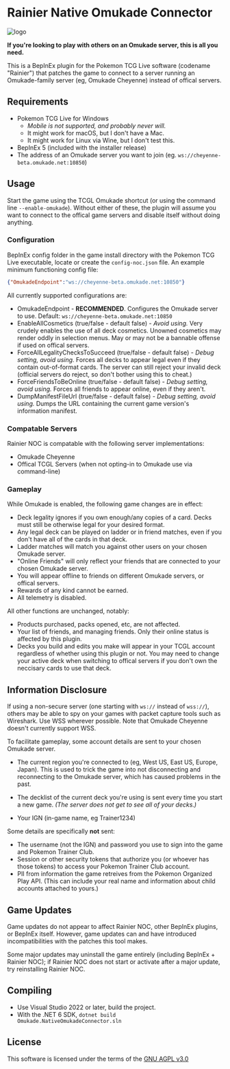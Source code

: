 ﻿# Rainier Native Omukade Connector
![logo](noc-logo.png)

**If you're looking to play with others on an Omukade server, this is all you need.**

This is a BepInEx plugin for the Pokemon TCG Live software (codename "Rainier") that patches the game
to connect to a server running an Omukade-family server (eg, Omukade Cheyenne) instead of offical servers.

## Requirements
* Pokemon TCG Live for Windows
    * _Mobile is not supported, and probably never will._
    * It might work for macOS, but I don't have a Mac.
    * It might work for Linux via Wine, but I don't test this.
* BepInEx 5 (included with the installer release)
* The address of an Omukade server you want to join (eg. `ws://cheyenne-beta.omukade.net:10850`)

## Usage
Start the game using the TCGL Omukade shortcut (or using the command line `--enable-omukade`).
Without either of these, the plugin will assume you want to connect to the offical game servers and disable itself without doing anything.

### Configuration
BepInEx config folder in the game install directory with the Pokemon TCG Live executable, locate or create the `config-noc.json` file. An example minimum functioning config file:
```json
{"OmukadeEndpoint":"ws://cheyenne-beta.omukade.net:10850"}
```
All currently supported configurations are:
* OmukadeEndpoint - **RECOMMENDED**. Configures the Omukade server to use. Default: `ws://cheyenne-beta.omukade.net:10850`
* EnableAllCosmetics (true/false - default false) - _Avoid using._ Very crudely enables the use of all deck cosmetics. Unowned cosmetics may render oddly in selection menus. May or may not be a bannable offense if used on offical servers.
* ForceAllLegalityChecksToSucceed (true/false - default false) - _Debug setting, avoid using._ Forces all decks to appear legal even if they contain out-of-format cards. The server can still reject your invalid deck (official servers do reject, so don't bother using this to cheat.)
* ForceFriendsToBeOnline (true/false - default false) - _Debug setting, avoid using._ Forces all friends to appear online, even if they aren't.
* DumpManifestFileUrl (true/false - default false) - _Debug setting, avoid using._ Dumps the URL containing the current game version's information manifest.

### Compatable Servers
Rainier NOC is compatable with the following server implementations:
* Omukade Cheyenne
* Offical TCGL Servers (when not opting-in to Omukade use via command-line)

### Gameplay
While Omukade is enabled, the following game changes are in effect:
* Deck legality ignores if you own enough/any copies of a card. Decks must still be otherwise legal for your desired format.
* Any legal deck can be played on ladder or in friend matches, even if you don't have all of the cards in that deck.
* Ladder matches will match you against other users on your chosen Omukade server.
* "Online Friends" will only reflect your friends that are connected to your chosen Omukade server.
* You will appear offline to friends on different Omukade servers, or offical servers.
* Rewards of any kind cannot be earned.
* All telemetry is disabled.

All other functions are unchanged, notably:
* Products purchased, packs opened, etc, are not affected.
* Your list of friends, and managing friends. Only their online status is affected by this plugin.
* Decks you build and edits you make will appear in your TCGL account regardless of whether using this plugin or not.
  You may need to change your active deck when switching to offical servers if you don't own the neccisary cards to use that deck.

## Information Disclosure
If using a non-secure server (one starting with `ws://` instead of `wss://`), others may be able to spy on your games with packet capture tools such as Wireshark. Use WSS wherever possible.
Note that Omukade Cheyenne doesn't currently support WSS.

To facilitate gameplay, some account details are sent to your chosen Omukade server.
* The current region you're connected to (eg, West US, East US, Europe, Japan). This is used to trick the game into not
  disconnecting and reconnecting to the Omukade server, which has caused problems in the past.

* The decklist of the current deck you're using is sent every time you start a new game. _(The server does not get to see all of your decks.)_
* Your IGN (in-game name, eg Trainer1234)

Some details are specifically **not** sent:
* The username (not the IGN) and password you use to sign into the game and Pokemon Trainer Club.
* Session or other security tokens that authorize you (or whoever has those tokens) to access your Pokemon Trainer Club account.
* PII from information the game retreives from the Pokemon Organized Play API. (This can include your real name and information about child accounts attached to yours.)

## Game Updates
Game updates do not appear to affect Rainier NOC, other BepInEx plugins, or BepInEx itself. However,
game updates can and have introduced incompatibilities with the patches this tool makes.

Some major updates may uninstall the game entirely (including BepInEx + Rainier NOC); if Rainier NOC does not start or activate after a major update, try reinstalling Rainier NOC.

## Compiling
* Use Visual Studio 2022 or later, build the project.
* With the .NET 6 SDK, `dotnet build Omukade.NativeOmukadeConnector.sln`

## License
This software is licensed under the terms of the [GNU AGPL v3.0](https://www.gnu.org/licenses/agpl-3.0.en.html)